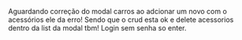 Aguardando correção do modal carros ao adcionar um novo com o acessórios ele da erro!
Sendo que o crud esta ok e delete acessorios dentro da list da modal tbm!
Login sem senha so enter.
